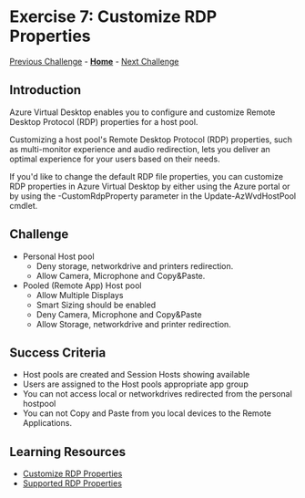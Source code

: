 # Exercise 7: Customize RDP Properties

[Previous Challenge](./06-scaling-plan.md) - **[Home](../Readme.md)** - [Next Challenge](./08-Configure-MFA.md)

## Introduction
Azure Virtual Desktop enables you to configure and customize Remote Desktop Protocol (RDP) properties for a host pool. 

Customizing a host pool's Remote Desktop Protocol (RDP) properties, such as multi-monitor experience and audio redirection, lets you deliver an optimal experience for your users based on their needs. 

If you'd like to change the default RDP file properties, you can customize RDP properties in Azure Virtual Desktop by either using the Azure portal or by using the -CustomRdpProperty parameter in the Update-AzWvdHostPool cmdlet.

## Challenge 

- Personal Host pool
    - Deny storage, networkdrive and printers redirection.
    - Allow Camera,  Microphone and Copy&Paste.
- Pooled (Remote App) Host pool 
    - Allow Multiple Displays
    - Smart Sizing should be enabled
    - Deny Camera, Microphone and Copy&Paste
    - Allow Storage, networkdrive and printer redirection.

## Success Criteria
- Host pools are created and Session Hosts showing available
- Users are assigned to the Host pools appropriate app group
- You can not access local or networkdrives redirected from the personal hostpool
- You can not Copy and Paste from you local devices to the Remote Applications.

## Learning Resources
- [Customize RDP Properties](https://learn.microsoft.com/en-us/azure/virtual-desktop/customize-rdp-properties)
- [Supported RDP Properties](https://learn.microsoft.com/en-us/windows-server/remote/remote-desktop-services/clients/rdp-files)
